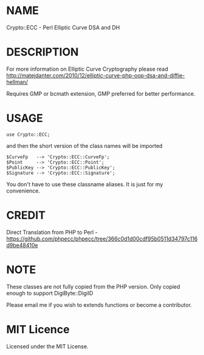 # NAME

Crypto::ECC - Perl Elliptic Curve DSA and DH

# DESCRIPTION

For more information on Elliptic Curve Cryptography please read http://matejdanter.com/2010/12/elliptic-curve-php-oop-dsa-and-diffie-hellman/

Requires GMP or bcmath extension, GMP preferred for better performance.

# USAGE

    use Crypto::ECC;

and then the short version of the class names will be imported

    $CurveFp   --> 'Crypto::ECC::CurveFp';
    $Point     --> 'Crypto::ECC::Point';
    $PublicKey --> 'Crypto::ECC::PublicKey';
    $Signature --> 'Crypto::ECC::Signature';

You don't have to use these classname aliases. It is just for my convenience.

# CREDIT

Direct Translation from PHP to Perl - https://github.com/phpecc/phpecc/tree/366c0d1d00cdf95b0511d34797c116d9be48410e

# NOTE

These classes are not fully copied from the PHP version. Only copied enough to support DigiByte::DigiID

Please email me if you wish to extends functions or become a contributor.

# MIT Licence

Licensed under the MIT License.
